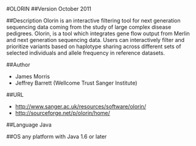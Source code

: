 #OLORIN
##Version
October 2011

##Description
Olorin is an interactive filtering tool for next generation sequencing data coming from the study of large complex disease pedigrees. Olorin, is a tool which integrates gene flow output from Merlin and next generation sequencing data. Users can interactively filter and prioritize variants based on haplotype sharing across different sets of selected individuals and allele frequency in reference datasets.

##Author
* James Morris
* Jeffrey Barrett (Wellcome Trust Sanger Institute)

##URL
* http://www.sanger.ac.uk/resources/software/olorin/
* http://sourceforge.net/p/olorin/home/

##Language
Java

##OS
any platform with Java 1.6 or later

